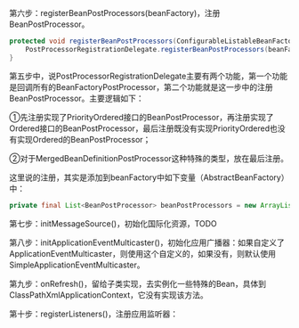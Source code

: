 第六步：registerBeanPostProcessors\(beanFactory\)，注册BeanPostProcessor。

```java
protected void registerBeanPostProcessors(ConfigurableListableBeanFactory beanFactory) {
    PostProcessorRegistrationDelegate.registerBeanPostProcessors(beanFactory, this);
}
```

第五步中，说PostProcessorRegistrationDelegate主要有两个功能，第一个功能是回调所有的BeanFactoryPostProcessor，第二个功能就是这一步中的注册BeanPostProcessor。主要逻辑如下：

①先注册实现了PriorityOrdered接口的BeanPostProcessor，再注册实现了Ordered接口的BeanPostProcessor，最后注册既没有实现PriorityOrdered也没有实现Ordered的BeanPostProcessor；

②对于MergedBeanDefinitionPostProcessor这种特殊的类型，放在最后注册。

这里说的注册，其实是添加到beanFactory中如下变量（AbstractBeanFactory）中：

```java
private final List<BeanPostProcessor> beanPostProcessors = new ArrayList<>();
```

第七步：initMessageSource\(\)，初始化国际化资源，TODO

第八步：initApplicationEventMulticaster\(\)，初始化应用广播器：如果自定义了ApplicationEventMulticaster，则使用这个自定义的，如果没有，则默认使用SimpleApplicationEventMulticaster。

第九步：onRefresh\(\)，留给子类实现，去实例化一些特殊的Bean，具体到ClassPathXmlApplicationContext，它没有实现该方法。

第十步：registerListeners\(\)，注册应用监听器：







 





 



